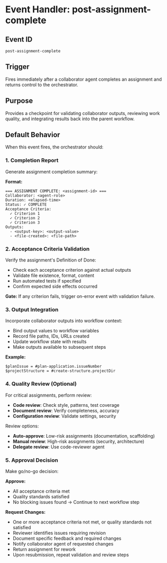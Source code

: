 # Event Handler: post-assignment-complete

## Event ID
`post-assignment-complete`

## Trigger
Fires immediately after a collaborator agent completes an assignment and returns control to the orchestrator.

## Purpose
Provides a checkpoint for validating collaborator outputs, reviewing work quality, and integrating results back into the parent workflow.

## Default Behavior

When this event fires, the orchestrator should:

### 1. Completion Report
Generate assignment completion summary:

**Format:**
```
=== ASSIGNMENT COMPLETE: <assignment-id> ===
Collaborator: <agent-role>
Duration: <elapsed-time>
Status: ✓ COMPLETE
Acceptance Criteria:
  ✓ Criterion 1
  ✓ Criterion 2
  ✓ Criterion 3
Outputs:
  - <output-key>: <output-value>
  - <file-created>: <file-path>
```

### 2. Acceptance Criteria Validation
Verify the assignment's Definition of Done:
- Check each acceptance criterion against actual outputs
- Validate file existence, format, content
- Run automated tests if specified
- Confirm expected side effects occurred

**Gate:** If any criterion fails, trigger on-error event with validation failure.

### 3. Output Integration
Incorporate collaborator outputs into workflow context:
- Bind output values to workflow variables
- Record file paths, IDs, URLs created
- Update workflow state with results
- Make outputs available to subsequent steps

**Example:**
```
$planIssue = #plan-application.issueNumber
$projectStructure = #create-structure.projectDir
```

### 4. Quality Review (Optional)
For critical assignments, perform review:
- **Code review**: Check style, patterns, test coverage
- **Document review**: Verify completeness, accuracy
- **Configuration review**: Validate settings, security

Review options:
- **Auto-approve**: Low-risk assignments (documentation, scaffolding)
- **Manual review**: High-risk assignments (security, architecture)
- **Delegate review**: Use code-reviewer agent

### 5. Approval Decision
Make go/no-go decision:

**Approve:**
- All acceptance criteria met
- Quality standards satisfied
- No blocking issues found
→ Continue to next workflow step

**Request Changes:**
- One or more acceptance criteria not met, or quality standards not satisfied
- Reviewer identifies issues requiring revision
- Document specific feedback and required changes
- Notify collaborator agent of requested changes
- Return assignment for rework
- Upon resubmission, repeat validation and review steps
